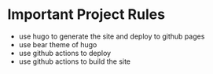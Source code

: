 # Important Project Rules
- use hugo to generate the site and deploy to github pages
- use bear theme of hugo
- use github actions to deploy
- use github actions to build the site
